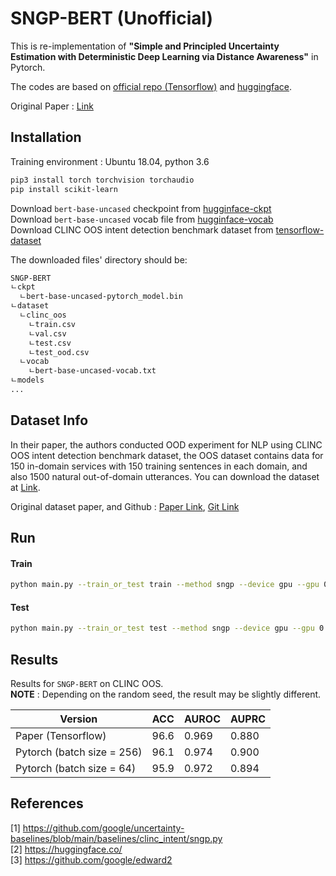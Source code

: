 # SNGP-BERT (Unofficial)
This is re-implementation of **"Simple and Principled Uncertainty Estimation with Deterministic Deep Learning via Distance Awareness"** in Pytorch.

The codes are based on [official repo (Tensorflow)](https://github.com/google/uncertainty-baselines/blob/main/baselines/clinc_intent/sngp.py) and [huggingface](https://huggingface.co/).

Original Paper : [Link](https://arxiv.org/pdf/2006.10108.pdf)

## Installation

Training environment : Ubuntu 18.04, python 3.6
```bash
pip3 install torch torchvision torchaudio
pip install scikit-learn
```

Download `bert-base-uncased` checkpoint from [hugginface-ckpt](https://huggingface.co/bert-base-uncased/tree/main)  
Download `bert-base-uncased` vocab file from [hugginface-vocab](https://huggingface.co/bert-base-uncased/resolve/main/vocab.txt)  
Download CLINC OOS intent detection benchmark dataset from [tensorflow-dataset](https://github.com/jereliu/datasets/raw/master/clinc_oos.zip)

The downloaded files' directory should be:

```bash
SNGP-BERT
ㄴckpt
  ㄴbert-base-uncased-pytorch_model.bin
ㄴdataset
  ㄴclinc_oos
    ㄴtrain.csv
    ㄴval.csv
    ㄴtest.csv
    ㄴtest_ood.csv
  ㄴvocab
    ㄴbert-base-uncased-vocab.txt
ㄴmodels
...
```


## Dataset Info

In their paper, the authors conducted OOD experiment for NLP using CLINC OOS intent detection benchmark dataset, the OOS dataset contains data for 150 in-domain services with 150 training
sentences in each domain, and also 1500 natural out-of-domain utterances.
You can download the dataset at [Link](https://github.com/jereliu/datasets/raw/master/clinc_oos.zip).

Original dataset paper, and Github : [Paper Link](https://aclanthology.org/D19-1131/), [Git Link](https://github.com/clinc/oos-eval)

## Run

#### Train
```bash
python main.py --train_or_test train --method sngp --device gpu --gpu 0
```

#### Test

```bash
python main.py --train_or_test test --method sngp --device gpu --gpu 0
```

## Results

Results for `SNGP-BERT` on CLINC OOS.  
**NOTE** : Depending on the random seed, the result may be slightly different.

| Version | ACC | AUROC | AUPRC |
| --- | --- | --- | --- |
| Paper (Tensorflow) | 96.6 | 0.969 | 0.880 |
| Pytorch (batch size = 256) | 96.1 | 0.974 | 0.900 |
| Pytorch (batch size = 64) | 95.9 | 0.972 | 0.894 |


## References

[1] https://github.com/google/uncertainty-baselines/blob/main/baselines/clinc_intent/sngp.py  
[2] https://huggingface.co/  
[3] https://github.com/google/edward2